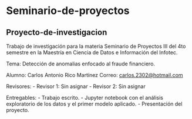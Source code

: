 # Seminario-de-proyectos

## Proyecto-de-investigacion
Trabajo de investigación para la materia Seminario de Proyectos III del 4to semestre en la Maestría en Ciencia de Datos e Información del Infotec.

Tema: Detección de anomalias enfocado al fraude financiero.

Alumno: Carlos Antonio Rico Martínez
Correo: carlos.2302@hotmail.com

Revisores:
     - Revisor 1: Sin asignar
     - Revisor 2: Sin asignar   
     
Entregables:
     - Trabajo escrito.
     - Jupyter notebook con el análisis exploratorio de los datos y el primer modelo aplicado.
     - Presentación del proyecto.
